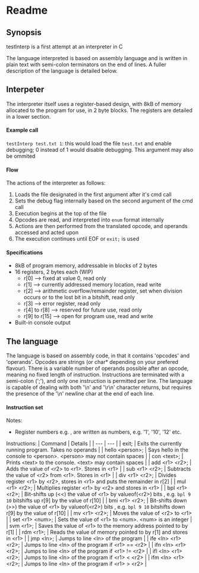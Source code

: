 # Readme
## Synopsis
testInterp is a first attempt at an interpreter in C

The language interpreted is based on assembly language and is written in plain text with semi-colon terminators on the end of lines.
A fuller description of the language is detailed below.

## Interpeter
The interpreter itself uses a register-based design, with 8kB of memory allocated to the program for use, in 2 byte blocks.
The registers are detailed in a lower section.

#### Example call
```testInterp test.txt 1```: this would load the file `test.txt` and enable debugging; 0 instead of 1 would disable debugging. This argument may also be ommited

#### Flow
The actions of the interpreter as follows:
1. Loads the file designated in the first argument after it's cmd call
2. Sets the debug flag internally based on the second argument of the cmd call
3. Execution begins at the top of the file
4. Opcodes are read, and interpreted into `enum` format internally
5. Actions are then performed from the translated opcode, and operands accessed and acted upon
6. The execution continues until EOF or `exit;` is used

#### Specifications
* 8kB of program memory, addressable in blocks of 2 bytes
* 16 registers, 2 bytes each (WIP)
  * r[0] --> fixed at value 0, read only
  * r[1] --> currently addressed memory location, read write
  * r[2] --> arithmetic overflow/remainder register, set when division occurs or to the lost bit in a bitshift, read only
  * r[3] --> error register, read only
  * r[4] to r[8] --> reserved for future use, read only
  * r[9] to r[15] --> open for program use, read and write
* Built-in console output

## The language
The language is based on assembly code, in that it contains 'opcodes' and 'operands'. Opcodes are strings (or char* depending on your prefered flavour).
There is a variable number of operands possible after an opcode, meaning no fixed length of instruction. Instructions are terminated with a semi-colon (';'), and only one instruction is permitted per line.
The language is capable of dealing with both '\n' and '\r\n' character returns, but requires the presence of the '\n' newline char at the end of each line.

#### Instruction set
Notes:
* Register numbers e.g. <r1>, <r2> are written as numbers, e.g. '1', '10', '12' etc.

Instructions:
| Command | Details |
| --- | --- |
| exit; | Exits the currently running program. Takes no operands |
| hello \<person\>; | Says hello in the console to \<person\>. \<person\> may not contain spaces |
| con \<text\>; | Prints \<text\> to the console. \<text\> may contain spaces |
| add \<r1\> \<r2\>; | Adds the value of \<r2\> to \<r1\>. Stores in \<r1\> |
| sub \<r1\> \<r2\>; | Subtracts the value of \<r2\> from \<r1\>. Stores in \<r1\> |
| div \<r1\> \<r2\>; | Divides register \<r1\> by \<r2\>, stores in \<r1\> and puts the remainder in r[2] |
| mul \<r1\> \<r2\>; | Multiplies register \<r1\> by \<r2\> and stores in \<r1\> |
| bpl \<r1\> \<r2\>; | Bit-shifts up (<<) the value of \<r1\> by valueof(\<r2\>) bits , e.g. `bpl 9 10` bitshifts up r[9] by the value of r[10] |
| bmi \<r1\> \<r2\>; | Bit-shifts down (>>) the value of \<r1\> by valueof(\<r2\>) bits , e.g. `bpl 9 10` bitshifts down r[9] by the value of r[10] |
| mv \<r1\> \<r2\>; | Moves the value of \<r2\> to \<r1\> |
| set \<r1\> \<num\>; | Sets the value of \<r1\> to \<num\>. \<num\> is an integer |
| svm \<r1\>; | Saves the value of \<r1\> to the memory address pointed to by r[1] |
| rdm \<r1\>; | Reads the value of memory pointed to by r[1] and stores in \<r1\> |
| jmp \<ln\>; | Jumps to line \<ln\> of the program |
| ife \<ln\> \<r1\> \<r2\>; | Jumps to line \<ln\> of the program if \<r1\> == \<r2\> |
| ifn \<ln\> \<r1\> \<r2\>; | Jumps to line \<ln\> of the program if \<r1\> != \<r2\> |
| ifl \<ln\> \<r1\> \<r2\>; | Jumps to line \<ln\> of the program if \<r1\> < \<r2\> |
| ifm \<ln\> \<r1\> \<r2\>; | Jumps to line \<ln\> of the program if \<r1\> > \<r2\> |